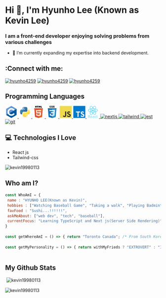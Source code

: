 <h1 align="left">Hi 👋, I'm Hyunho Lee (Known as Kevin Lee)</h1>
<h3 align="left">I am a front-end developer enjoying solving problems from various challenges</h3>

- 🌱 I’m currently expanding my expertise into backend development.

## :Connect with me:
<p align="left">
<a href="https://instagram.com/hyunho4259" target="blank"><img align="center" src="https://raw.githubusercontent.com/rahuldkjain/github-profile-readme-generator/master/src/images/icons/Social/instagram.svg" alt="hyunho4259" height="30" width="40" /></a>
<a href="https://instagram.com/hyunho4259" target="blank"><img align="center" src="https://www.svgrepo.com/download/521128/email-1.svg" alt="hyunho4259" height="30" width="40" /></a>	
<a href="https://www.linkedin.com/in/Hyunho-lee" target="blank"><img align="center" src="https://raw.githubusercontent.com/rahuldkjain/github-profile-readme-generator/master/src/images/icons/Social/instagram.svg" alt="hyunho4259" height="30" width="40" /></a>
</p>

## Programming Languages
<p align="left"> <a href="https://www.cprogramming.com/" target="_blank" rel="noreferrer"> <img src="https://raw.githubusercontent.com/devicons/devicon/master/icons/c/c-original.svg" alt="c" width="40" height="40"/> </a> 
	<a href="https://www.python.org" target="_blank" rel="noreferrer"> <img src="https://raw.githubusercontent.com/devicons/devicon/master/icons/python/python-original.svg" alt="python" width="40" height="40"/> </a> 
	<a href="https://www.w3.org/html/" target="_blank" rel="noreferrer"> <img src="https://raw.githubusercontent.com/devicons/devicon/master/icons/html5/html5-original-wordmark.svg" alt="html5" width="40" height="40"/> </a> 
	<a href="https://www.w3schools.com/css/" target="_blank" rel="noreferrer"> <img src="https://raw.githubusercontent.com/devicons/devicon/master/icons/css3/css3-original-wordmark.svg" alt="css3" width="40" height="40"/> </a> 
	<a href="https://developer.mozilla.org/en-US/docs/Web/JavaScript" target="_blank" rel="noreferrer"> <img src="https://raw.githubusercontent.com/devicons/devicon/master/icons/javascript/javascript-original.svg" alt="javascript" width="40" height="40"/> </a> 
	<a href="https://www.typescriptlang.org/" target="_blank" rel="noreferrer"> <img src="https://raw.githubusercontent.com/devicons/devicon/master/icons/typescript/typescript-original.svg" alt="typescript" width="40" height="40"/> </a>
	<a href="https://reactjs.org/" target="_blank" rel="noreferrer"> <img src="https://raw.githubusercontent.com/devicons/devicon/master/icons/react/react-original-wordmark.svg" alt="react" width="40" height="40"/> </a> 
	<a href="https://nextjs.org/" target="_blank" rel="noreferrer"> <img src="https://www.drupal.org/files/project-images/nextjs-icon-dark-background.png" alt="nextjs" width="40" height="40"/> </a> 
	<a href="https://tailwindcss.com/" target="_blank" rel="noreferrer"> <img src="https://www.vectorlogo.zone/logos/tailwindcss/tailwindcss-icon.svg" alt="tailwind" width="40" height="40"/> </a> 
	<a href="https://jestjs.io" target="_blank" rel="noreferrer"> <img src="https://www.vectorlogo.zone/logos/jestjsio/jestjsio-icon.svg" alt="jest" width="40" height="40"/> </a> 
	<a href="https://git-scm.com/" target="_blank" rel="noreferrer"> <img src="https://www.vectorlogo.zone/logos/git-scm/git-scm-icon.svg" alt="git" width="40" height="40"/> </a> </p>

## :computer: Technologies I Love
* React js
* Tailwind-css
<p><img align="center" src="https://github-readme-stats.vercel.app/api/top-langs?username=kevin19980113&show_icons=true&theme=cobalt&locale=en&layout=compact" alt="kevin19980113" /></p>

 ## Who am I?
 ```javascript
const WhoAmI = {
  name : "HYUNHO LEE(Known as Kevin)",
  hobbies : ["Watching Baseball Game", "Taking a walk", "Playing Badminton", "Netflix"],
  favFood : "Sushi...!!!!!!",
  askMeAbout: ["web dev", "tech", "baseball"],
  currentFocus: "Learning TypeScript and Next js(Server Side Rendering)",
}
	
const getWhereAmI = () => { return "Toronto Canada"; /* From South Korea */}

const getMyPersonality = () => { return withMyFrieds ? "EXTROVERT" : "INTROVERT" }
	
 ```

## My Github Stats
<p>&nbsp;<img align="center" src="https://github-readme-stats.vercel.app/api?username=kevin19980113&show_icons=true&theme=cobalt&locale=en" alt="kevin19980113" /></p>
<p><img align="center" src="https://github-readme-streak-stats.herokuapp.com/?user=kevin19980113&theme=highcontrast" alt="kevin19980113" /></p>


